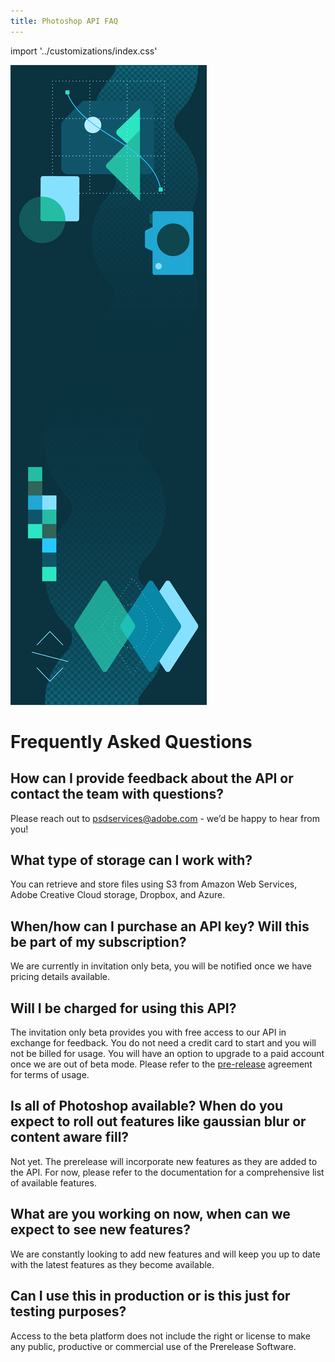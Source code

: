 ```yaml
---
title: Photoshop API FAQ 
---
```


import '../customizations/index.css'

<Hero className="custom-height" slots="image, heading" variant="fullwidth" background="rgb(12, 50, 63)" />

![](images/Adobe_io_illustration_banner_3x.png)

# Frequently Asked Questions


<TitleBlock className="custom-text-alignment" slots="heading, text" />

## How can I provide feedback about the API or contact the team with questions?

Please reach out to [psdservices@adobe.com](mailto:psdservices@adobe.com) - we’d be happy to hear from you!



<TitleBlock className="custom-text-alignment" slots="heading, text" />

## What type of storage can I work with?

You can retrieve and store files using S3 from Amazon Web Services, Adobe Creative Cloud storage, Dropbox, and Azure.



<TitleBlock className="custom-text-alignment" slots="heading, text" />

## When/how can I purchase an API key? Will this be part of my subscription?

We are currently in invitation only beta, you will be notified once we have pricing details available.



<TitleBlock className="custom-text-alignment" slots="heading, text" />

## Will I be charged for using this API?

The invitation only beta provides you with free access to our API in exchange for feedback. You do not need a credit card to start and you will not be billed for usage. You will have an option to upgrade to a paid account once we are out of beta mode. Please refer to the [pre-release](https://www.adobe-prerelease.com/faq/clkn/https/adobe.ly/2AqgREW) agreement for terms of usage.



<TitleBlock className="custom-text-alignment" slots="heading, text" />

## Is all of Photoshop available? When do you expect to roll out features like gaussian blur or content aware fill?

Not yet. The prerelease will incorporate new features as they are added to the API. For now, please refer to the documentation for a comprehensive list of available features.



<TitleBlock className="custom-text-alignment" slots="heading, text" />

## What are you working on now, when can we expect to see new features?

We are constantly looking to add new features and will keep you up to date with the latest features as they become available.



<TitleBlock className="custom-text-alignment" slots="heading, text" />

## Can I use this in production or is this just for testing purposes?

Access to the beta platform does not include the right or license to make any public, productive or commercial use of the Prerelease Software.

<br/>
<br/>